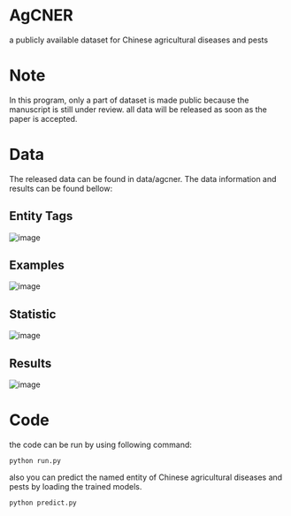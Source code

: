 # AgCNER
a publicly available dataset for Chinese agricultural diseases and pests

# Note
In this program, only a part of dataset is made public because the manuscript is still under review. all data will be released as soon as the paper is accepted.

# Data
The released data can be found in data/agcner. The data information and results can be found bellow:
## Entity Tags
![image](https://github.com/guojson/AgCNER/assets/44044833/c5f3e4cb-dc6e-472d-acb9-f4fd34febb39)
## Examples
![image](https://github.com/guojson/AgCNER/assets/44044833/e5574498-c9cc-4b41-9026-f04b17c093cc)
## Statistic
![image](https://github.com/guojson/AgCNER/assets/44044833/00f240c6-e8c1-47ce-bd32-373a463550e6)

## Results
![image](https://github.com/guojson/AgCNER/assets/44044833/aaf5285a-c19a-4ace-8ea4-1dc8c758708f)

# Code
the code can be run by using following command:
```
python run.py
```
also you can predict the named  entity of Chinese agricultural diseases and pests  by loading the trained models.
```
python predict.py
```